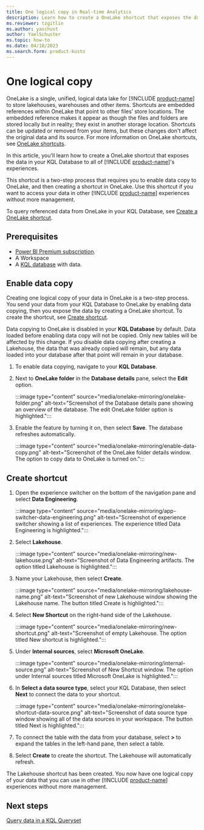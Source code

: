 ```yaml
---
title: One logical copy in Real-time Analytics
description: Learn how to create a OneLake shortcut that exposes the data in your KQL Database to other Microsoft Fabric experiences.
ms.reviewer: tzgitlin
ms.author: yaschust
author: YaelSchuster
ms.topic: how-to
ms.date: 04/18/2023
ms.search.form: product-kusto
---
```


# One logical copy

OneLake is a single, unified, logical data lake for [!INCLUDE [product-name](../includes/product-name.md)] to store lakehouses, warehouses and other items. Shortcuts are embedded references within OneLake that point to other files’ store locations.  The embedded reference makes it appear as though the files and folders are stored locally but in reality; they exist in another storage location. Shortcuts can be updated or removed from your items, but these changes don't affect the original data and its source. For more information on OneLake shortcuts, see [OneLake shortcuts](../onelake/onelake-shortcuts.md).

In this article, you'll learn how to create a OneLake shortcut that exposes the data in your KQL Database to all of [!INCLUDE [product-name](../includes/product-name.md)]'s experiences.

This shortcut is a two-step process that requires you to enable data copy to OneLake, and then creating a shortcut in OneLake. Use this shortcut if you want to access your data in other [!INCLUDE [product-name](../includes/product-name.md)] experiences without more management.

To query referenced data from OneLake in your KQL Database, see [Create a OneLake shortcut](onelake-shortcut.md).

## Prerequisites

* [Power BI Premium subscription](/power-bi/enterprise/service-admin-premium-purchase).
* A Workspace
* A [KQL database](create-database.md) with data.

## Enable data copy

Creating one logical copy of your data in OneLake is a two-step process. You send your data from your KQL Database to OneLake by enabling data copying, then you expose the data by creating a OneLake shortcut. To create the shortcut, see [Create shortcut](#create-shortcut).

Data copying to OneLake is disabled in your **KQL Database** by default. Data loaded before enabling data copy will not be copied. Only new tables will be affected by this change. If you disable data copying after creating a Lakehouse, the data that was already copied will remain, but any data loaded into your database after that point will remain in your database.

1. To enable data copying, navigate to your **KQL Database**.
1. Next to **OneLake folder** in the **Database details** pane, select the **Edit** option.

    :::image type="content" source="media/onelake-mirroring/onelake-folder.png" alt-text="Screenshot of the Database details pane showing an overview of the database. The edit OneLake folder option is highlighted.":::

1. Enable the feature by turning it on, then select **Save**. The database refreshes automatically.

    :::image type="content" source="media/onelake-mirroring/enable-data-copy.png" alt-text="Screenshot of the OneLake folder details window. The option to copy data to OneLake is turned on.":::

## Create shortcut

1. Open the experience switcher on the bottom of the navigation pane and select **Data Engineering**.

    :::image type="content" source="media/onelake-mirroring/app-switcher-data-engineering.png" alt-text="Screenshot of experience switcher showing a list of experiences. The experience titled Data Engineering is highlighted.":::

1. Select **Lakehouse**.

     :::image type="content" source="media/onelake-mirroring/new-lakehouse.png" alt-text="Screenshot of Data Engineering artifacts. The option titled Lakehouse is highlighted.":::

1. Name your Lakehouse, then select **Create**.

    :::image type="content" source="media/onelake-mirroring/lakehouse-name.png" alt-text="Screenshot of new Lakehouse window showing the Lakehouse name. The button titled Create is highlighted.":::

1. Select **New Shortcut** on the right-hand side of the Lakehouse.

    :::image type="content" source="media/onelake-mirroring/new-shortcut.png" alt-text="Screenshot of empty Lakehouse. The option titled New shortcut is highlighted.":::

1. Under **Internal sources**, select **Microsoft OneLake**.

    :::image type="content" source="media/onelake-mirroring/internal-source.png" alt-text="Screenshot of New Shortcut window. The option under Internal sources titled Microsoft OneLake is highlighted.":::

1. In **Select a data source type**, select your KQL Database, then select **Next** to connect the data to your shortcut.

    :::image type="content" source="media/onelake-mirroring/onelake-shortcut-data-source.png" alt-text="Screenshot of data source type window showing all of the data sources in your workspace. The button titled Next is highlighted.":::

1. To connect the table with the data from your database, select **>** to expand the tables in the left-hand pane, then select a table.

1. Select **Create** to create the shortcut. The Lakehouse will automatically refresh.

The Lakehouse shortcut has been created. You now have one logical copy of your data that you can use in other [!INCLUDE [product-name](../includes/product-name.md)] experiences without more management.

## Next steps

[Query data in a KQL Queryset](kusto-query-set.md)
